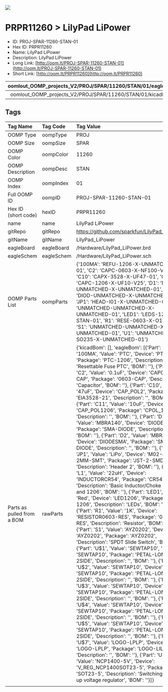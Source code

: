 


  
![][im]
# PRPR11260 > LilyPad LiPower

- ID: PROJ-SPAR-11260-STAN-01
- Hex ID: PRPR11260
- Name: LilyPad LiPower
- Description: LilyPad LiPower
- Long Link: [http://oom.lt/PROJ-SPAR-11260-STAN-01](http://oom.lt/PROJ-SPAR-11260-STAN-01)
- Short Link: [http://oom.lt/PRPR11260](http://oom.lt/PRPR11260)
  

|oomlout_OOMP_projects_V2/PROJ/SPAR/11260/STAN/01/eagleImage.png|oomlout_OOMP_projects_V2/PROJ/SPAR/11260/STAN/01/eagleSchemImage.png|oomlout_OOMP_projects_V2/PROJ/SPAR/11260/STAN/01/kicadPcb3dFront.png|oomlout_OOMP_projects_V2/PROJ/SPAR/11260/STAN/01/kicadPcb3dBack.png|
| :---: | :---: | :---: | :---: |
|oomlout_OOMP_projects_V2/PROJ/SPAR/11260/STAN/01/kicadPcb3d.png|oomlout_OOMP_projects_V2/PROJ/SPAR/11260/STAN/01/bomBack.png|oomlout_OOMP_projects_V2/PROJ/SPAR/11260/STAN/01/bomFront.png||

## Tags
  

|Tag Name|Tag Code|Tag Value|
| :--- | :--- | :--- |
|OOMP Type|oompType|PROJ|
|OOMP Size|oompSize|SPAR|
|OOMP Color|oompColor|11260|
|OOMP Description|oompDesc|STAN|
|OOMP Index|oompIndex|01|
|Full OOMP ID|oompID|PROJ-SPAR-11260-STAN-01|
|Hex ID (short code)|hexID|PRPR11260|
|name|name|LilyPad LiPower|
|gitRepo|gitRepo|https://github.com/sparkfun/LilyPad_LiPower|
|gitName|gitName|LilyPad_LiPower|
|eagleBoard|eagleBoard|/Hardware/LilyPad_LiPower.brd|
|eagleSchem|eagleSchem|/Hardware/LilyPad_LiPower.sch|
|OOMP Parts List|oompParts|{'100MA': 'REFU-1206-X-UNMATCHED-01', 'C2': 'CAPC-0603-X-NF100-V50', 'C10': 'CAPX-3528-X-UF47-01', 'C11': 'CAPC-1206-X-UF10-V25', 'D1': 'DIOD-UNMATCHED-X-UNMATCHED-01', 'D2': 'DIOD-UNMATCHED-X-UNMATCHED-01', 'JP1': 'HEAD-I01-X-UNMATCHED-01', 'L1': 'UNMATCHED-UNMATCHED-X-UNMATCHED-01', 'LED1': 'LEDS-1206-R-STAN-01', 'R1': 'RESE-0603-X-O102-01', 'S1': 'UNMATCHED-UNMATCHED-X-UNMATCHED-01', 'U1': 'UNMATCHED-SO235-X-UNMATCHED-01'}|
|Parts as pulled from a BOM|rawParts|{'kicadBom': [], 'eagleBom': [{'Part': '100MA', 'Value': 'PTC', 'Device': 'PTCSMD', 'Package': 'PTC-1206', 'Description': 'Resettable Fuse PTC', 'BOM': ''}, {'Part': 'C2', 'Value': '0.1uF', 'Device': 'CAP0603-CAP', 'Package': '0603-CAP', 'Description': 'Capacitor', 'BOM': ''}, {'Part': 'C10', 'Value': '47uF', 'Device': 'CAP_POL2', 'Package': 'EIA3528-21', 'Description': '', 'BOM': ''}, {'Part': 'C11', 'Value': '10uF', 'Device': 'CAP_POL1206', 'Package': 'CPOL_1206', 'Description': '', 'BOM': ''}, {'Part': 'D1', 'Value': 'MBRA140', 'Device': 'DIODESMA', 'Package': 'SMA-DIODE', 'Description': '', 'BOM': ''}, {'Part': 'D2', 'Value': 'MBRA140', 'Device': 'DIODESMA', 'Package': 'SMA-DIODE', 'Description': '', 'BOM': ''}, {'Part': 'JP1', 'Value': 'LiPo', 'Device': 'M02-JST-2MM-SMT', 'Package': 'JST-2-SMD', 'Description': 'Header 2', 'BOM': ''}, {'Part': 'L1', 'Value': '22uH', 'Device': 'INDUCTORCR54', 'Package': 'CR54', 'Description': 'Basic Inductor/Choke - 0603 and 1206', 'BOM': ''}, {'Part': 'LED1', 'Value': 'Red', 'Device': 'LED1206', 'Package': 'LED-1206', 'Description': 'LEDs', 'BOM': ''}, {'Part': 'R1', 'Value': '1K', 'Device': 'RESISTOR0603-RES', 'Package': '0603-RES', 'Description': 'Resistor', 'BOM': ''}, {'Part': 'S1', 'Value': 'AYZ0202', 'Device': 'AYZ0202', 'Package': 'AYZ0202', 'Description': 'SPDT Slide Switch', 'BOM': ''}, {'Part': 'U$1', 'Value': 'SEWTAP10', 'Device': 'SEWTAP10', 'Package': 'PETAL-LONG-2-2SIDE', 'Description': '', 'BOM': ''}, {'Part': 'U$2', 'Value': 'SEWTAP10', 'Device': 'SEWTAP10', 'Package': 'PETAL-LONG-2-2SIDE', 'Description': '', 'BOM': ''}, {'Part': 'U$3', 'Value': 'SEWTAP10', 'Device': 'SEWTAP10', 'Package': 'PETAL-LONG-2-2SIDE', 'Description': '', 'BOM': ''}, {'Part': 'U$4', 'Value': 'SEWTAP10', 'Device': 'SEWTAP10', 'Package': 'PETAL-LONG-2-2SIDE', 'Description': '', 'BOM': ''}, {'Part': 'U$5', 'Value': 'SEWTAP10', 'Device': 'SEWTAP10', 'Package': 'PETAL-LONG-2-2SIDE', 'Description': '', 'BOM': ''}, {'Part': 'U$7', 'Value': 'LOGO-LPLP', 'Device': 'LOGO-LPLP', 'Package': 'LOGO-LILYPAD', 'Description': '', 'BOM': ''}, {'Part': 'U1', 'Value': 'NCP1400-5V', 'Device': 'V_REG_NCP1400SOT23-5', 'Package': 'SOT23-5', 'Description': 'Switching step-up voltage regulator', 'BOM': ''}]}|
||||



[im]: PROJ/SPAR/11260/STAN/01/kicadPcb3d_450.png
